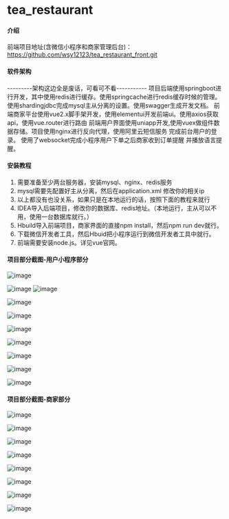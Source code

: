 # tea_restaurant

#### 介绍
前端项目地址(含微信小程序和商家管理后台)：https://github.com/wsy12123/tea_restaurant_front.git
#### 软件架构
---------架构这边全是废话，可看可不看-----------
项目后端使用springboot进行开发，其中使用redis进行缓存。使用springcache进行redis缓存时候的管理。使用shardingjdbc完成mysql主从分离的设置。使用swagger生成开发文档。
前端商家平台使用vue2.x脚手架开发，使用elementui开发前端ui。使用axios获取api，使用vue.router进行路由
前端用户界面使用uniapp开发,使用vuex做组件数据存储。项目使用nginx进行反向代理，使用阿里云短信服务 完成前台用户的登录。
使用了websocket完成小程序用户下单之后商家收到订单提醒 并播放语言提醒。
#### 安装教程

1. 需要准备至少两台服务器，安装mysql、nginx、redis服务
2. mysql需要先配置好主从分离，然后在application.xml 修改你的相关ip
3. 以上都没有也没关系，如果只是在本地运行的话，按照下面的教程来就行
4. IDEA导入后端项目，修改你的数据库、redis地址。（本地运行，主从可以不用，使用一台数据库就行。）
5. Hbuild导入前端项目，商家界面的直接npm install，然后npm run dev就行。
6. 下载微信开发者工具，然后Hbuid把小程序运行到微信开发者工具中就行。
8. 前端需要安装node.js。详见vue官网。

#### 项目部分截图-用户小程序部分

![image](https://github.com/wsy12123/img/blob/master/b%20(6).jpg)

![image](https://github.com/wsy12123/img/blob/master/b%20(5).jpg)
![image](https://github.com/wsy12123/img/blob/master/b%20(7).jpg)

![image](https://github.com/wsy12123/img/blob/master/b%20(4).jpg)

![image](https://github.com/wsy12123/img/blob/master/b%20(3).jpg)


![image](https://github.com/wsy12123/img/blob/master/b%20(9).jpg)

![image](https://github.com/wsy12123/img/blob/master/b%20(10).jpg)

![image](https://github.com/wsy12123/img/blob/master/b%20(8).jpg)


![image](https://github.com/wsy12123/img/blob/master/b%20(2).jpg)

![image](https://github.com/wsy12123/img/blob/master/b%20(1).jpg)


#### 项目部分截图-商家部分


![image](https://github.com/wsy12123/img/blob/master/a%20(1).png)

![image](https://github.com/wsy12123/img/blob/master/a%20(2).png)

![image](https://github.com/wsy12123/img/blob/master/a%20(3).png)

![image](https://github.com/wsy12123/img/blob/master/a%20(4).png)

![image](https://github.com/wsy12123/img/blob/master/a%20(5).png)

![image](https://github.com/wsy12123/img/blob/master/a%20(6).png)

![image](https://github.com/wsy12123/img/blob/master/a%20(7).png)

![image](https://github.com/wsy12123/img/blob/master/a%20(8).png)
